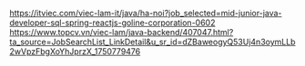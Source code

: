 https://itviec.com/viec-lam-it/java/ha-noi?job_selected=mid-junior-java-developer-sql-spring-reactjs-goline-corporation-0602
https://www.topcv.vn/viec-lam/java-backend/407047.html?ta_source=JobSearchList_LinkDetail&u_sr_id=dZBaweogyQ53Uj4n3oymLLb2wVpzFbgXoYhJprzX_1750779476


